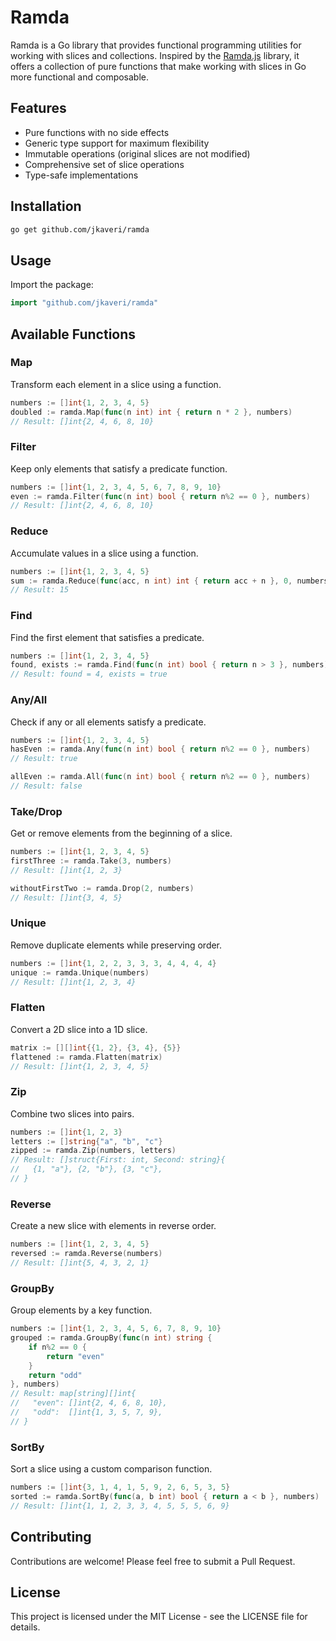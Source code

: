 # Ramda

Ramda is a Go library that provides functional programming utilities for working with slices and collections. Inspired by the [Ramda.js](https://ramdajs.com/) library, it offers a collection of pure functions that make working with slices in Go more functional and composable.

## Features

- Pure functions with no side effects
- Generic type support for maximum flexibility
- Immutable operations (original slices are not modified)
- Comprehensive set of slice operations
- Type-safe implementations

## Installation

```bash
go get github.com/jkaveri/ramda
```

## Usage

Import the package:

```go
import "github.com/jkaveri/ramda"
```

## Available Functions

### Map
Transform each element in a slice using a function.

```go
numbers := []int{1, 2, 3, 4, 5}
doubled := ramda.Map(func(n int) int { return n * 2 }, numbers)
// Result: []int{2, 4, 6, 8, 10}
```

### Filter
Keep only elements that satisfy a predicate function.

```go
numbers := []int{1, 2, 3, 4, 5, 6, 7, 8, 9, 10}
even := ramda.Filter(func(n int) bool { return n%2 == 0 }, numbers)
// Result: []int{2, 4, 6, 8, 10}
```

### Reduce
Accumulate values in a slice using a function.

```go
numbers := []int{1, 2, 3, 4, 5}
sum := ramda.Reduce(func(acc, n int) int { return acc + n }, 0, numbers)
// Result: 15
```

### Find
Find the first element that satisfies a predicate.

```go
numbers := []int{1, 2, 3, 4, 5}
found, exists := ramda.Find(func(n int) bool { return n > 3 }, numbers)
// Result: found = 4, exists = true
```

### Any/All
Check if any or all elements satisfy a predicate.

```go
numbers := []int{1, 2, 3, 4, 5}
hasEven := ramda.Any(func(n int) bool { return n%2 == 0 }, numbers)
// Result: true

allEven := ramda.All(func(n int) bool { return n%2 == 0 }, numbers)
// Result: false
```

### Take/Drop
Get or remove elements from the beginning of a slice.

```go
numbers := []int{1, 2, 3, 4, 5}
firstThree := ramda.Take(3, numbers)
// Result: []int{1, 2, 3}

withoutFirstTwo := ramda.Drop(2, numbers)
// Result: []int{3, 4, 5}
```

### Unique
Remove duplicate elements while preserving order.

```go
numbers := []int{1, 2, 2, 3, 3, 3, 4, 4, 4, 4}
unique := ramda.Unique(numbers)
// Result: []int{1, 2, 3, 4}
```

### Flatten
Convert a 2D slice into a 1D slice.

```go
matrix := [][]int{{1, 2}, {3, 4}, {5}}
flattened := ramda.Flatten(matrix)
// Result: []int{1, 2, 3, 4, 5}
```

### Zip
Combine two slices into pairs.

```go
numbers := []int{1, 2, 3}
letters := []string{"a", "b", "c"}
zipped := ramda.Zip(numbers, letters)
// Result: []struct{First: int, Second: string}{
//   {1, "a"}, {2, "b"}, {3, "c"},
// }
```

### Reverse
Create a new slice with elements in reverse order.

```go
numbers := []int{1, 2, 3, 4, 5}
reversed := ramda.Reverse(numbers)
// Result: []int{5, 4, 3, 2, 1}
```

### GroupBy
Group elements by a key function.

```go
numbers := []int{1, 2, 3, 4, 5, 6, 7, 8, 9, 10}
grouped := ramda.GroupBy(func(n int) string {
    if n%2 == 0 {
        return "even"
    }
    return "odd"
}, numbers)
// Result: map[string][]int{
//   "even": []int{2, 4, 6, 8, 10},
//   "odd":  []int{1, 3, 5, 7, 9},
// }
```

### SortBy
Sort a slice using a custom comparison function.

```go
numbers := []int{3, 1, 4, 1, 5, 9, 2, 6, 5, 3, 5}
sorted := ramda.SortBy(func(a, b int) bool { return a < b }, numbers)
// Result: []int{1, 1, 2, 3, 3, 4, 5, 5, 5, 6, 9}
```

## Contributing

Contributions are welcome! Please feel free to submit a Pull Request.



## License

This project is licensed under the MIT License - see the LICENSE file for details.
